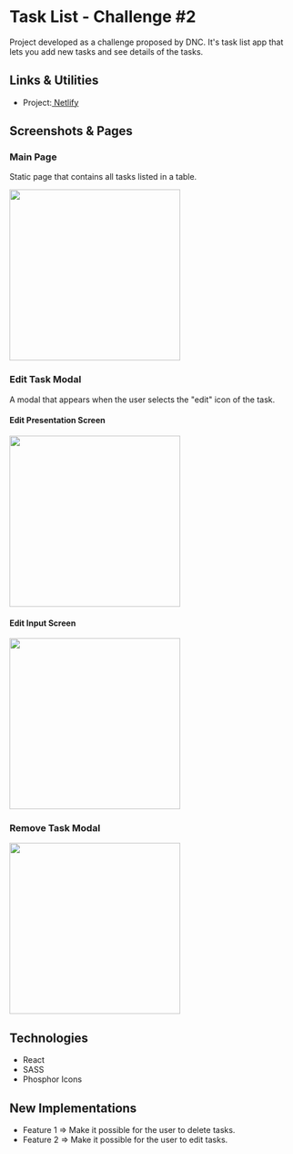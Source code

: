 # Task List - Challenge #2

Project developed as a challenge proposed by DNC.
It's task list app that lets you add new tasks and see details of the tasks.

## Links & Utilities

- Project:<a href="https://dnc-tasklist-challenge.netlify.app/" target="_blank"> Netlify</a>


## Screenshots & Pages

### Main Page
Static page that contains all tasks listed in a table.

<img src="https://github.com/kunzeleric/task-list-challenge/assets/114115220/c024c7c0-d446-456d-af3b-56954eb7d3f1" width="300" height="300"/>

### Edit Task Modal
A modal that appears when the user selects the "edit" icon of the task.

#### Edit Presentation Screen
<img src="https://github.com/kunzeleric/task-list-challenge/assets/114115220/fa111b0a-f4ab-4fcc-8de4-93bbd74b5fb3" width="300" height="300"/>

#### Edit Input Screen
<img src="https://github.com/kunzeleric/task-list-challenge/assets/114115220/84896df1-c2f2-4f3e-9f9c-e786923b2101" width="300" height="300"/>

### Remove Task Modal
<img src="https://github.com/kunzeleric/task-list-challenge/assets/114115220/de67eeb7-6c37-4510-acd0-4f7abf55ac30" width="300" height="300"/>

## Technologies

- React
- SASS
- Phosphor Icons

## New Implementations

- Feature 1 => Make it possible for the user to delete tasks.
- Feature 2 => Make it possible for the user to edit tasks.
